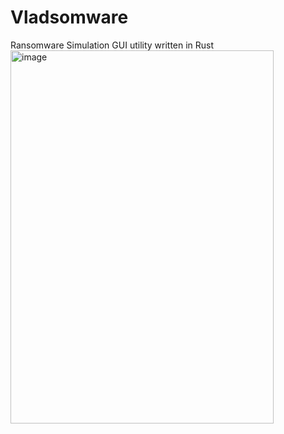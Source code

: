 # Vladsomware
Ransomware Simulation GUI utility written in Rust
<img width="421" height="597" alt="image" src="https://github.com/user-attachments/assets/8a4a20c9-802d-4217-b3be-49b13300d3b7" />
